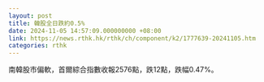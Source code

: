 ```yaml
---
layout: post
title: 韓股全日跌約0.5%
date: 2024-11-05 14:57:09.000000000 +08:00
link: https://news.rthk.hk/rthk/ch/component/k2/1777639-20241105.htm
categories: rthk
---
```


南韓股市偏軟，首爾綜合指數收報2576點，跌12點，跌幅0.47%。
